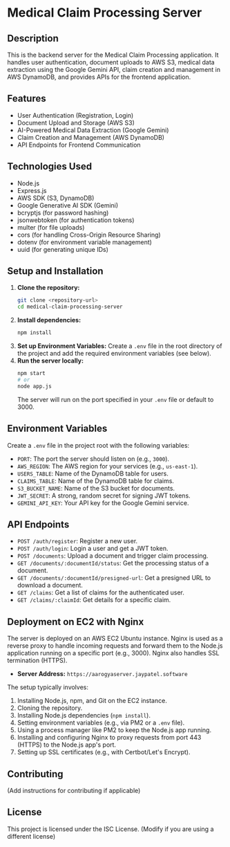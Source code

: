 # Medical Claim Processing Server

## Description

This is the backend server for the Medical Claim Processing application. It handles user authentication, document uploads to AWS S3, medical data extraction using the Google Gemini API, claim creation and management in AWS DynamoDB, and provides APIs for the frontend application.

## Features

- User Authentication (Registration, Login)
- Document Upload and Storage (AWS S3)
- AI-Powered Medical Data Extraction (Google Gemini)
- Claim Creation and Management (AWS DynamoDB)
- API Endpoints for Frontend Communication

## Technologies Used

- Node.js
- Express.js
- AWS SDK (S3, DynamoDB)
- Google Generative AI SDK (Gemini)
- bcryptjs (for password hashing)
- jsonwebtoken (for authentication tokens)
- multer (for file uploads)
- cors (for handling Cross-Origin Resource Sharing)
- dotenv (for environment variable management)
- uuid (for generating unique IDs)

## Setup and Installation

1.  **Clone the repository:**
    ```bash
    git clone <repository-url>
    cd medical-claim-processing-server
    ```
2.  **Install dependencies:**
    ```bash
    npm install
    ```
3.  **Set up Environment Variables:** Create a `.env` file in the root directory of the project and add the required environment variables (see below).
4.  **Run the server locally:**
    ```bash
    npm start
    # or
    node app.js
    ```
    The server will run on the port specified in your `.env` file or default to 3000.

## Environment Variables

Create a `.env` file in the project root with the following variables:

-   `PORT`: The port the server should listen on (e.g., `3000`).
-   `AWS_REGION`: The AWS region for your services (e.g., `us-east-1`).
-   `USERS_TABLE`: Name of the DynamoDB table for users.
-   `CLAIMS_TABLE`: Name of the DynamoDB table for claims.
-   `S3_BUCKET_NAME`: Name of the S3 bucket for documents.
-   `JWT_SECRET`: A strong, random secret for signing JWT tokens.
-   `GEMINI_API_KEY`: Your API key for the Google Gemini service.

## API Endpoints

-   `POST /auth/register`: Register a new user.
-   `POST /auth/login`: Login a user and get a JWT token.
-   `POST /documents`: Upload a document and trigger claim processing.
-   `GET /documents/:documentId/status`: Get the processing status of a document.
-   `GET /documents/:documentId/presigned-url`: Get a presigned URL to download a document.
-   `GET /claims`: Get a list of claims for the authenticated user.
-   `GET /claims/:claimId`: Get details for a specific claim.

## Deployment on EC2 with Nginx

The server is deployed on an AWS EC2 Ubuntu instance. Nginx is used as a reverse proxy to handle incoming requests and forward them to the Node.js application running on a specific port (e.g., 3000). Nginx also handles SSL termination (HTTPS).

-   **Server Address:** `https://aarogyaserver.jaypatel.software`

The setup typically involves:
1.  Installing Node.js, npm, and Git on the EC2 instance.
2.  Cloning the repository.
3.  Installing Node.js dependencies (`npm install`).
4.  Setting environment variables (e.g., via PM2 or a `.env` file).
5.  Using a process manager like PM2 to keep the Node.js app running.
6.  Installing and configuring Nginx to proxy requests from port 443 (HTTPS) to the Node.js app's port.
7.  Setting up SSL certificates (e.g., with Certbot/Let's Encrypt).

## Contributing

(Add instructions for contributing if applicable)

## License

This project is licensed under the ISC License. (Modify if you are using a different license)